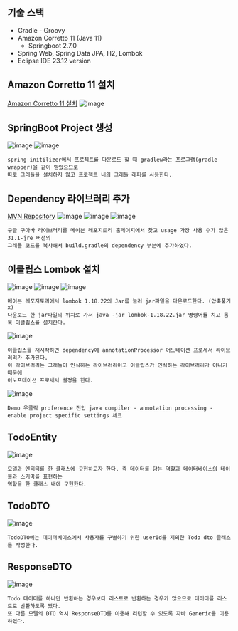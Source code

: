 ## 기술 스택
- Gradle - Groovy
- Amazon Corretto 11 (Java 11)
  - Springboot 2.7.0
- Spring Web, Spring Data JPA, H2, Lombok
- Eclipse IDE 23.12 version

## Amazon Corretto 11 설치
[Amazon Corretto 11 설치](https://docs.aws.amazon.com/ko_kr/corretto/latest/corretto-11-ug/windows-info.html)
![image](https://github.com/mr-won/Todo_Backend/assets/58906858/56c39731-2eac-4b21-800f-90245c869d37)

## SpringBoot Project 생성
![image](https://github.com/mr-won/Todo_Backend/assets/58906858/2786657b-b957-4f9b-9290-822f0b46f0e9)
![image](https://github.com/mr-won/Todo_Backend/assets/58906858/bea68807-8e52-48fc-8654-a9dffdc09b41)
```
spring initilizer에서 프로젝트를 다운로드 할 때 gradlew라는 프로그램(gradle wrapper)을 같이 받았으므로
따로 그래들을 설치하지 않고 프로젝트 내의 그래들 래퍼를 사용한다.
```
## Dependency 라이브러리 추가
[MVN Repository](https://mvnrepository.com/search?q=google+guava)
![image](https://github.com/mr-won/Todo_Backend/assets/58906858/a10ca654-6206-4ee4-bc06-3b0005d8b207)
![image](https://github.com/mr-won/Todo_Backend/assets/58906858/43c25af8-3605-4fc2-90e2-143f5f809798)
![image](https://github.com/mr-won/Todo_Backend/assets/58906858/a221e969-3b3a-4563-bfc9-0a14a7fcad46)

```
구글 구아바 라이브러리를 메이븐 레포지토리 홈페이지에서 찾고 usage 가장 사용 수가 많은 31.1-jre 버전의
그래들 코드를 복사해서 build.gradle의 dependency 부분에 추가하였다.
```
## 이클립스 Lombok 설치
![image](https://github.com/mr-won/Todo_Backend/assets/58906858/81459ce5-5719-4774-87a5-9a18fb10cc43)
![image](https://github.com/mr-won/Todo_Backend/assets/58906858/14364902-5a3d-4649-8ae6-3f2340fa0149)
![image](https://github.com/mr-won/Todo_Backend/assets/58906858/6f6201d8-e209-4301-8e86-13f0cf65dcd7)
```
메이븐 레포지토리에서 lombok 1.18.22의 Jar를 눌러 jar파일을 다운로드한다. (압축풀기x)
다운로드 한 jar파일의 위치로 가서 java -jar lombok-1.18.22.jar 명령어를 치고 롬복 이클립스를 설치한다.
```
![image](https://github.com/mr-won/Todo_Backend/assets/58906858/ee3a9632-1e3f-4dd1-a664-057b2157f839)
```
이클립스를 재시작하면 dependency에 annotationProcessor 어노테이션 프로세서 라이브러리가 추가된다.
이 라이브러리는 그래들이 인식하는 라이브러리이고 이클립스가 인식하는 라이브러리가 아니기 때문에
어노프테이션 프로세서 설정을 한다.
```
![image](https://github.com/mr-won/Todo_Backend/assets/58906858/7dccda0a-dacb-4000-a601-a4fe5c08af92)
```
Demo 우클릭 proference 진입 java compiler - annotation processing - enable project specific settings 체크
```
## TodoEntity
![image](https://github.com/mr-won/Todo_Backend/assets/58906858/396f1112-5056-423e-ab8d-b490a2f5aa5f)
```
모델과 엔티티를 한 클래스에 구현하고자 한다. 즉 데이터를 담는 역할과 데이터베이스의 테이블과 스키마를 표현하는
역할을 한 클래스 내에 구현한다.
```
## TodoDTO  
![image](https://github.com/mr-won/Todo_Backend/assets/58906858/374f4cbc-57f8-42a7-9d0c-745bb5321143)
```
TodoDTO에는 데이터베이스에서 사용자를 구별하기 위한 userId를 제외한 Todo dto 클래스를 작성한다.
```
## ResponseDTO<T>
![image](https://github.com/mr-won/Todo_Backend/assets/58906858/6879f0a4-4680-4ab3-a1f3-7070a6d4589d)
```
Todo 데이터를 하나만 반환하는 경우보다 리스트로 반환하는 경우가 많으므로 데이터를 리스트로 반환하도록 짰다.
또 다른 모델의 DTO 역시 ResponseDTO를 이용해 리턴할 수 있도록 자바 Generic을 이용하였다.
```









